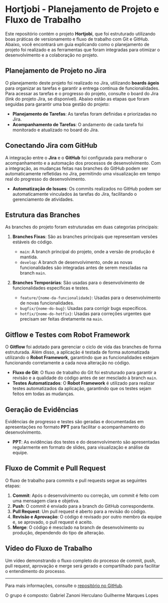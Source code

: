 # Hortjobi - Planejamento de Projeto e Fluxo de Trabalho

Este repositório contém o projeto **Hortjobi**, que foi estruturado utilizando boas práticas de versionamento e fluxo de trabalho com Git e GitHub. Abaixo, você encontrará um guia explicando como o planejamento de projeto foi realizado e as ferramentas que foram integradas para otimizar o desenvolvimento e a colaboração no projeto.

## Planejamento de Projeto no Jira

O planejamento deste projeto foi realizado no Jira, utilizando **boards ágeis** para organizar as tarefas e garantir a entrega contínua de funcionalidades. Para acessar as tarefas e o progresso do projeto, consulte o board do Jira (link do projeto Jira, se disponível). Abaixo estão as etapas que foram seguidas para garantir uma boa gestão do projeto:

- **Planejamento de Tarefas**: As tarefas foram definidas e priorizadas no Jira.
- **Acompanhamento de Tarefas**: O andamento de cada tarefa foi monitorado e atualizado no board do Jira.

## Conectando Jira com GitHub

A integração entre o **Jira** e o **GitHub** foi configurada para melhorar o acompanhamento e a automação dos processos de desenvolvimento. Com a integração, as mudanças feitas nas branches do GitHub podem ser automaticamente refletidas no Jira, permitindo uma visualização em tempo real do progresso do desenvolvimento.

- **Automatização de Issues**: Os commits realizados no GitHub podem ser automaticamente vinculados às tarefas do Jira, facilitando o gerenciamento de atividades.

## Estrutura das Branches

As branches do projeto foram estruturadas em duas categorias principais:

1. **Branches Fixas**: São as branches principais que representam versões estáveis do código.
    - `main`: A branch principal do projeto, onde a versão de produção é mantida.
    - `develop`: A branch de desenvolvimento, onde as novas funcionalidades são integradas antes de serem mescladas na branch `main`.

2. **Branches Temporárias**: São usadas para o desenvolvimento de funcionalidades específicas e testes.
    - `feature/{nome-da-funcionalidade}`: Usadas para o desenvolvimento de novas funcionalidades.
    - `bugfix/{nome-do-bug}`: Usadas para corrigir bugs específicos.
    - `hotfix/{nome-do-hotfix}`: Usadas para correções urgentes que precisam ser feitas diretamente na `main`.

## Gitflow e Testes com Robot Framework

O **Gitflow** foi adotado para gerenciar o ciclo de vida das branches de forma estruturada. Além disso, a aplicação é testada de forma automatizada utilizando o **Robot Framework**, garantindo que as funcionalidades estejam funcionando corretamente a cada nova alteração no código.

- **Fluxo de Git**: O fluxo de trabalho do Git foi estruturado para garantir a revisão e a qualidade do código antes de ser mesclado à branch `main`.
- **Testes Automatizados**: O **Robot Framework** é utilizado para realizar testes automatizados da aplicação, garantindo que os testes sejam feitos em todas as mudanças.

## Geração de Evidências

Evidências de progresso e testes são geradas e documentadas em apresentações no formato **PPT** para facilitar o acompanhamento do desenvolvimento.

- **PPT**: As evidências dos testes e do desenvolvimento são apresentadas regularmente em formato de slides, para visualização e análise da equipe.

## Fluxo de Commit e Pull Request

O fluxo de trabalho para commits e pull requests segue as seguintes etapas:

1. **Commit**: Após o desenvolvimento ou correção, um commit é feito com uma mensagem clara e objetiva.
2. **Push**: O commit é enviado para a branch do GitHub correspondente.
3. **Pull Request**: Um pull request é aberto para a revisão do código.
4. **Revisão e Aprovação**: O código é revisado por outro membro da equipe e, se aprovado, o pull request é aceito.
5. **Merge**: O código é mesclado na branch de desenvolvimento ou produção, dependendo do tipo de alteração.

## Vídeo do Fluxo de Trabalho

Um vídeo demonstrando o fluxo completo do processo de commit, push, pull request, aprovação e merge será gerado e compartilhado para facilitar o entendimento do processo.

---

Para mais informações, consulte o [repositório no GitHub](https://github.com/GuilhLopes/Hortjobi).

O grupo é composto:
Gabriel Zanoni Herculano
Guilherme Marques Lopes